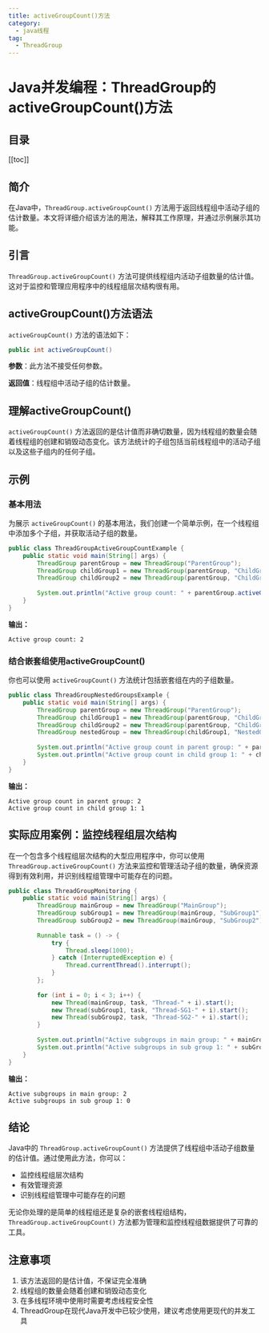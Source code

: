 ```yaml
---
title: activeGroupCount()方法
category:
  - java线程
tag:
  - ThreadGroup
---
```


# Java并发编程：ThreadGroup的activeGroupCount()方法

## 目录

[[toc]]

## 简介

在Java中，`ThreadGroup.activeGroupCount()` 方法用于返回线程组中活动子组的估计数量。本文将详细介绍该方法的用法，解释其工作原理，并通过示例展示其功能。


## 引言

`ThreadGroup.activeGroupCount()` 方法可提供线程组内活动子组数量的估计值。这对于监控和管理应用程序中的线程组层次结构很有用。

## activeGroupCount()方法语法

`activeGroupCount()` 方法的语法如下：

```java
public int activeGroupCount()
```

**参数**：此方法不接受任何参数。

**返回值**：线程组中活动子组的估计数量。

## 理解activeGroupCount()

`activeGroupCount()` 方法返回的是估计值而非确切数量，因为线程组的数量会随着线程组的创建和销毁动态变化。该方法统计的子组包括当前线程组中的活动子组以及这些子组内的任何子组。

## 示例

### 基本用法

为展示 `activeGroupCount()` 的基本用法，我们创建一个简单示例，在一个线程组中添加多个子组，并获取活动子组的数量。

```java
public class ThreadGroupActiveGroupCountExample {
    public static void main(String[] args) {
        ThreadGroup parentGroup = new ThreadGroup("ParentGroup");
        ThreadGroup childGroup1 = new ThreadGroup(parentGroup, "ChildGroup1");
        ThreadGroup childGroup2 = new ThreadGroup(parentGroup, "ChildGroup2");
        
        System.out.println("Active group count: " + parentGroup.activeGroupCount());
    }
}
```

**输出：**
```
Active group count: 2
```

### 结合嵌套组使用activeGroupCount()

你也可以使用 `activeGroupCount()` 方法统计包括嵌套组在内的子组数量。

```java
public class ThreadGroupNestedGroupsExample {
    public static void main(String[] args) {
        ThreadGroup parentGroup = new ThreadGroup("ParentGroup");
        ThreadGroup childGroup1 = new ThreadGroup(parentGroup, "ChildGroup1");
        ThreadGroup childGroup2 = new ThreadGroup(parentGroup, "ChildGroup2");
        ThreadGroup nestedGroup = new ThreadGroup(childGroup1, "NestedGroup");
        
        System.out.println("Active group count in parent group: " + parentGroup.activeGroupCount());
        System.out.println("Active group count in child group 1: " + childGroup1.activeGroupCount());
    }
}
```

**输出：**
```
Active group count in parent group: 2
Active group count in child group 1: 1
```

## 实际应用案例：监控线程组层次结构

在一个包含多个线程组层次结构的大型应用程序中，你可以使用 `ThreadGroup.activeGroupCount()` 方法来监控和管理活动子组的数量，确保资源得到有效利用，并识别线程组管理中可能存在的问题。

```java
public class ThreadGroupMonitoring {
    public static void main(String[] args) {
        ThreadGroup mainGroup = new ThreadGroup("MainGroup");
        ThreadGroup subGroup1 = new ThreadGroup(mainGroup, "SubGroup1");
        ThreadGroup subGroup2 = new ThreadGroup(mainGroup, "SubGroup2");
        
        Runnable task = () -> {
            try {
                Thread.sleep(1000);
            } catch (InterruptedException e) {
                Thread.currentThread().interrupt();
            }
        };
        
        for (int i = 0; i < 3; i++) {
            new Thread(mainGroup, task, "Thread-" + i).start();
            new Thread(subGroup1, task, "Thread-SG1-" + i).start();
            new Thread(subGroup2, task, "Thread-SG2-" + i).start();
        }
        
        System.out.println("Active subgroups in main group: " + mainGroup.activeGroupCount());
        System.out.println("Active subgroups in sub group 1: " + subGroup1.activeGroupCount());
    }
}
```

**输出：**
```
Active subgroups in main group: 2
Active subgroups in sub group 1: 0
```

## 结论

Java中的 `ThreadGroup.activeGroupCount()` 方法提供了线程组中活动子组数量的估计值。通过使用此方法，你可以：

- 监控线程组层次结构
- 有效管理资源
- 识别线程组管理中可能存在的问题

无论你处理的是简单的线程组还是复杂的嵌套线程组结构，`ThreadGroup.activeGroupCount()` 方法都为管理和监控线程组数据提供了可靠的工具。

## 注意事项

1. 该方法返回的是估计值，不保证完全准确
2. 线程组的数量会随着创建和销毁动态变化
3. 在多线程环境中使用时需要考虑线程安全性
4. ThreadGroup在现代Java开发中已较少使用，建议考虑使用更现代的并发工具